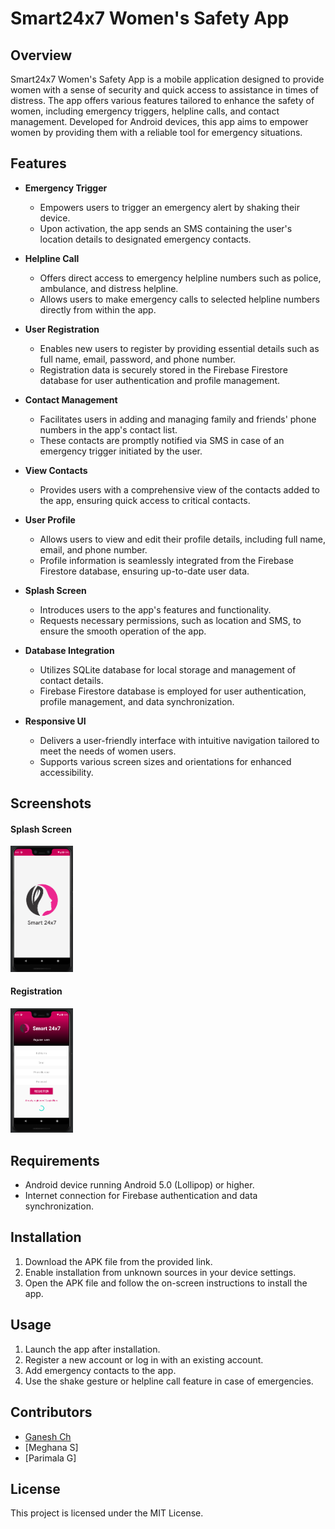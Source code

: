# Smart24x7 Women's Safety App

## Overview

Smart24x7 Women's Safety App is a mobile application designed to provide women with a sense of security and quick access to assistance in times of distress. The app offers various features tailored to enhance the safety of women, including emergency triggers, helpline calls, and contact management. Developed for Android devices, this app aims to empower women by providing them with a reliable tool for emergency situations.

## Features

- **Emergency Trigger**
  - Empowers users to trigger an emergency alert by shaking their device.
  - Upon activation, the app sends an SMS containing the user's location details to designated emergency contacts.

- **Helpline Call**
  - Offers direct access to emergency helpline numbers such as police, ambulance, and distress helpline.
  - Allows users to make emergency calls to selected helpline numbers directly from within the app.

- **User Registration**
  - Enables new users to register by providing essential details such as full name, email, password, and phone number.
  - Registration data is securely stored in the Firebase Firestore database for user authentication and profile management.

- **Contact Management**
  - Facilitates users in adding and managing family and friends' phone numbers in the app's contact list.
  - These contacts are promptly notified via SMS in case of an emergency trigger initiated by the user.

- **View Contacts**
  - Provides users with a comprehensive view of the contacts added to the app, ensuring quick access to critical contacts.

- **User Profile**
  - Allows users to view and edit their profile details, including full name, email, and phone number.
  - Profile information is seamlessly integrated from the Firebase Firestore database, ensuring up-to-date user data.

- **Splash Screen**
  - Introduces users to the app's features and functionality.
  - Requests necessary permissions, such as location and SMS, to ensure the smooth operation of the app.

- **Database Integration**
  - Utilizes SQLite database for local storage and management of contact details.
  - Firebase Firestore database is employed for user authentication, profile management, and data synchronization.

- **Responsive UI**
  - Delivers a user-friendly interface with intuitive navigation tailored to meet the needs of women users.
  - Supports various screen sizes and orientations for enhanced accessibility.

## Screenshots

#### Splash Screen
<img src="Screenshots/splashscreen.png" width="100"/>

#### Registration
<img src="Screenshots/registration.png" width="100">


## Requirements

- Android device running Android 5.0 (Lollipop) or higher.
- Internet connection for Firebase authentication and data synchronization.

## Installation

1. Download the APK file from the provided link.
2. Enable installation from unknown sources in your device settings.
3. Open the APK file and follow the on-screen instructions to install the app.

## Usage

1. Launch the app after installation.
2. Register a new account or log in with an existing account.
3. Add emergency contacts to the app.
4. Use the shake gesture or helpline call feature in case of emergencies.

## Contributors

- [Ganesh Ch](https://github.com/ganeshch0209)
- [Meghana S]
- [Parimala G]

## License

This project is licensed under the MIT License.
